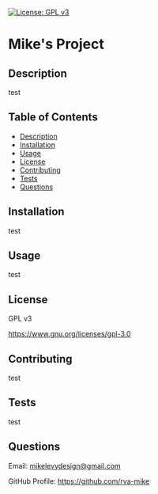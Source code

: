 
  [![License: GPL v3](https://img.shields.io/badge/License-GPL%20v3-blue.svg)](https://www.gnu.org/licenses/gpl-3.0)

  # Mike's Project

  ## Description
  test

  ## Table of Contents
  * [Description](#description)
  * [Installation](#installation)
  * [Usage](#usage)
  * [License](#license)
  * [Contributing](#contributing)
  * [Tests](#tests)
  * [Questions](#questions)

  ## Installation
  test

  ## Usage
  test

  ## License
  GPL v3

  https://www.gnu.org/licenses/gpl-3.0

  ## Contributing
  test

  ## Tests
  test

  ## Questions
  Email: mikelevydesign@gmail.com

  GitHub Profile: https://github.com/rva-mike

